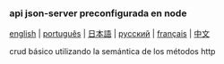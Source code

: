### api json-server preconfigurada en node

[english](../readme.md) | [português](./readme-pt.md) | [日本語](./readme-ja.md) | [pусский](./readme-ru.md) | [français](./readme-fr.md) | [中文](./readme-zh.md)

crud básico utilizando la semántica de los métodos http